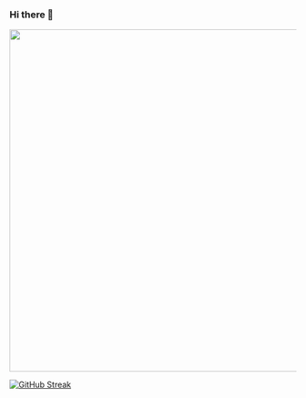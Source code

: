 ### Hi there 👋

<img src="https://d3frb2mbny706b.cloudfront.net/eric-z-lin" width="600">

[![GitHub Streak](https://streak-stats.demolab.com?user=eric-z-lin&theme=dark&hide_border=true)](https://git.io/streak-stats)

